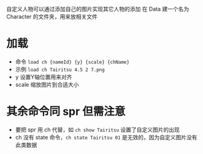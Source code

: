 自定义人物可以通过添加自己的图片实现其它人物的添加
在 Data 建一个名为 Character 的文件夹，用来放相关文件
# 加载

- 命令 `load ch {nameId} {y} {scale} {chName}`
- 示例 `load ch Tairitsu 4.5 2 7.png`
- y 设置Y轴位置用来对齐
- scale 缩放图片到合适大小

# 其余命令同 spr 但需注意

- 要把 spr 用 ch 代替，如 `ch show Tairitsu` 设置了自定义图片的出现
- ch 没有 state 命令，`ch state Tairitsu 01` 是无效的，因为自定义图片没有此类数据